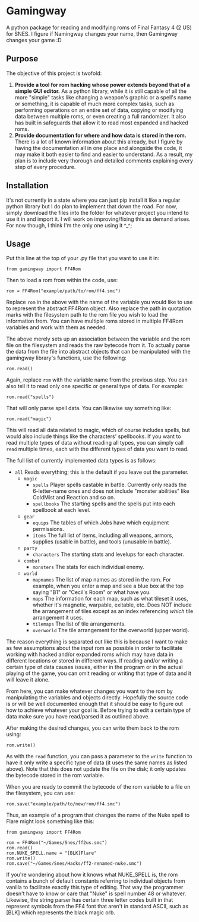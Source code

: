 # Gamingway
A python package for reading and modifying roms of Final Fantasy 4 (2 US) for SNES.
I figure if Namingway changes your name, then Gamingway changes your game :D

## Purpose
The objective of this project is twofold:
1. **Provide a tool for rom hacking whose power extends beyond that of a simple GUI editor.** As a python library, while it is still capable of all the more "simple" tasks like changing a weapon's graphic or a spell's name or something, it is capable of much more complex tasks, such as performing operations on an entire set of data, copying or modifying data between multiple roms, or even creating a full randomizer. It also has built in safeguards that allow it to read most expanded and hacked roms.
2. **Provide documentation for where and how data is stored in the rom.** There is a lot of known information about this already, but I figure by having the documentation all in one place and alongside the code, it may make it both easier to find and easier to understand. As a result, my plan is to include very thorough and detailed comments explaining every step of every procedure.

## Installation
It's not currently in a state where you can just pip install it like a regular python library but I do plan to implement that down the road.
For now, simply download the files into the folder for whatever project you intend to use it in and import it.
I will work on improving/fixing this as demand arises. For now though, I think I'm the only one using it ^_^;

## Usage
Put this line at the top of your .py file that you want to use it in:

``from gamingway import FF4Rom``

Then to load a rom from within the code, use:

``rom = FF4Rom("example/path/to/rom/ff4.smc")``

Replace ``rom`` in the above with the name of the variable you would like to use to represent the abstract FF4Rom object. Also replace the path in quotation marks with the filesystem path to the rom file you wish to load the information from. You can have multiple roms stored in multiple FF4Rom variables and work with them as needed.

The above merely sets up an association between the variable and the rom file on the filesystem and reads the raw bytecode from it. To actually parse the data from the file into abstract objects that can be manipulated with the gamingway library's functions, use the following:

``rom.read()``

Again, replace ``rom`` with the variable name from the previous step. You can also tell it to read only one specific or general type of data. For example:

``rom.read("spells")``

That will only parse spell data. You can likewise say something like:

``rom.read("magic")``

This will read all data related to magic, which of course includes spells, but would also include things like the characters' spellbooks. If you want to read multiple types of data without reading all types, you can simply call ``read`` multiple times, each with the different types of data you want to read.

The full list of currently implemented data types is as follows:
* ``all`` Reads everything; this is the default if you leave out the parameter.
  * ``magic``
    * ``spells`` Player spells castable in battle. Currently only reads the 6-letter-name ones and does not include "monster abilities" like ColdMist and Reaction and so on.
    * ``spellbooks`` The starting spells and the spells put into each spellbook at each level.
  * ``gear``
    * ``equips`` The tables of which Jobs have which equipment permissions.
    * ``items`` The full list of items, including all weapons, armors, supplies (usable in battle), and tools (unusable in battle).
  * ``party``
    * ``characters`` The starting stats and levelups for each character.
  * ``combat``
    * ``monsters`` The stats for each individual enemy.
  * ``world``
    * ``mapnames`` The list of map names as stored in the rom. For example, when you enter a map and see a blue box at the top saying "B1" or "Cecil's Room" or what have you.
    * ``maps`` The information for each map, such as what tileset it uses, whether it's magnetic, warpable, exitable, etc. Does NOT include the arrangement of tiles except as an index referencing *which* tile arrangement it uses.
    * ``tilemaps`` The list of tile arrangements. 
    * ``overworld`` The tile arrangement for the overworld (upper world).

The reason everything is separated out like this is because I want to make as few assumptions about the input rom as possible in order to facilitate working with hacked and/or expanded roms which may have data in different locations or stored in different ways. If reading and/or writing a certain type of data causes issues, either in the program or in the actual playing of the game, you can omit reading or writing that type of data and it will leave it alone.

From here, you can make whatever changes you want to the rom by manipulating the variables and objects directly. Hopefully the source code is or will be well documented enough that it should be easy to figure out how to achieve whatever your goal is. Before trying to edit a certain type of data make sure you have read/parsed it as outlined above.

After making the desired changes, you can write them back to the rom using:

``rom.write()``

As with the ``read`` function, you can pass a parameter to the ``write`` function to have it only write a specific type of data (it uses the same names as listed above).
Note that this does not update the file on the disk; it only updates the bytecode stored in the rom variable.

When you are ready to commit the bytecode of the rom variable to a file on the filesystem, you can use:

``rom.save("example/path/to/new/rom/ff4.smc")``

Thus, an example of a program that changes the name of the Nuke spell to Flare might look something like this:
```
from gamingway import FF4Rom

rom = FF4Rom("~/Games/Snes/ff2us.smc")
rom.read()
rom.NUKE_SPELL.name = "[BLK]Flare"
rom.write()
rom.save("~/Games/Snes/Hacks/ff2-renamed-nuke.smc")
```
If you're wondering about how it knows what NUKE_SPELL is, the rom contains a bunch of default constants referring to individual objects from vanilla to facilitate exactly this type of editing.
That way the programmer doesn't have to know or care that "Nuke" is spell number 48 or whatever.
Likewise, the string parser has certain three letter codes built in that represent symbols from the FF4 font that aren't in standard ASCII, such as [BLK] which represents the black magic orb.
